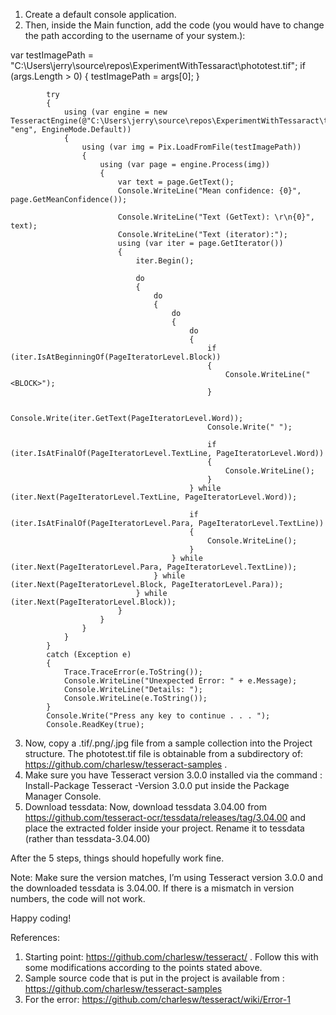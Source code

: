 ﻿1.	Create a default console application.
2.	Then, inside the Main function, add the code (you would have to change the path according to the username of your system.):

var testImagePath = "C:\\Users\\jerry\\source\\repos\\ExperimentWithTessaract\\phototest.tif";
            if (args.Length > 0)
            {
                testImagePath = args[0];
            }

            try
            {
                using (var engine = new TesseractEngine(@"C:\Users\jerry\source\repos\ExperimentWithTessaract\tessdata", "eng", EngineMode.Default))
                {
                    using (var img = Pix.LoadFromFile(testImagePath))
                    {
                        using (var page = engine.Process(img))
                        {
                            var text = page.GetText();
                            Console.WriteLine("Mean confidence: {0}", page.GetMeanConfidence());

                            Console.WriteLine("Text (GetText): \r\n{0}", text);
                            Console.WriteLine("Text (iterator):");
                            using (var iter = page.GetIterator())
                            {
                                iter.Begin();

                                do
                                {
                                    do
                                    {
                                        do
                                        {
                                            do
                                            {
                                                if (iter.IsAtBeginningOf(PageIteratorLevel.Block))
                                                {
                                                    Console.WriteLine("<BLOCK>");
                                                }

                                                Console.Write(iter.GetText(PageIteratorLevel.Word));
                                                Console.Write(" ");

                                                if (iter.IsAtFinalOf(PageIteratorLevel.TextLine, PageIteratorLevel.Word))
                                                {
                                                    Console.WriteLine();
                                                }
                                            } while (iter.Next(PageIteratorLevel.TextLine, PageIteratorLevel.Word));

                                            if (iter.IsAtFinalOf(PageIteratorLevel.Para, PageIteratorLevel.TextLine))
                                            {
                                                Console.WriteLine();
                                            }
                                        } while (iter.Next(PageIteratorLevel.Para, PageIteratorLevel.TextLine));
                                    } while (iter.Next(PageIteratorLevel.Block, PageIteratorLevel.Para));
                                } while (iter.Next(PageIteratorLevel.Block));
                            }
                        }
                    }
                }
            }
            catch (Exception e)
            {
                Trace.TraceError(e.ToString());
                Console.WriteLine("Unexpected Error: " + e.Message);
                Console.WriteLine("Details: ");
                Console.WriteLine(e.ToString());
            }
            Console.Write("Press any key to continue . . . ");
            Console.ReadKey(true);



3. Now, copy a .tif/.png/.jpg file from a sample collection into the Project structure. The phototest.tif file is obtainable from a subdirectory of: https://github.com/charlesw/tesseract-samples . 
4. Make sure you have Tesseract version 3.0.0 installed via the command : Install-Package Tesseract -Version 3.0.0 put inside the Package Manager Console.
5. Download tessdata: Now, download tessdata 3.04.00 from https://github.com/tesseract-ocr/tessdata/releases/tag/3.04.00 and place the extracted folder inside your project. Rename it to tessdata (rather than tessdata-3.04.00) 

After the 5 steps, things should hopefully work fine. 



Note: Make sure the version matches, I’m using Tesseract version 3.0.0 and the downloaded tessdata is 3.04.00. If there is a mismatch in version numbers, the code will not work. 

Happy coding!


References:
1. Starting point: https://github.com/charlesw/tesseract/ . Follow this with some modifications according to the points stated above.
2. Sample source code that is put in the project is available from : https://github.com/charlesw/tesseract-samples
3. For the error: https://github.com/charlesw/tesseract/wiki/Error-1